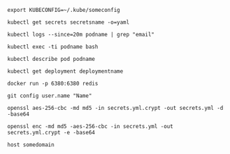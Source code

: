 `export KUBECONFIG=~/.kube/someconfig`

`kubectl get secrets secretsname -o=yaml`

`kubectl logs --since=20m podname | grep "email"`

`kubectl exec -ti podname bash`

`kubectl describe pod podname`

`kubectl get deployment deploymentname`

`docker run -p 6380:6380 redis`

`git config user.name "Name"`

`openssl aes-256-cbc -md md5 -in secrets.yml.crypt -out secrets.yml -d -base64`

`openssl enc -md md5 -aes-256-cbc -in secrets.yml -out secrets.yml.crypt -e -base64`

`host somedomain`

